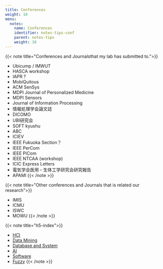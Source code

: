```yaml
---
title: Conferences
weight: 10
menu:
  notes:
    name: Conferences
    identifier: notes-tips-conf
    parent: notes-tips
    weight: 10
---
```

{{< note title="Conferences and Journalsthat my lab has submitted to.">}}
- Ubicump / IMWUT
- HASCA workshop
- IAPR ?
- MobiQuitous
- ACM SenSys
- MDPI Journal of Personalized Medicine
- MDPI Sensors
- Journal of Information Processing
- 情報処理学会論文誌
- DICOMO
- UBI研究会
- SOFT kyushu
- ABC
- ICIEV
- IEEE Fukuoka Section？
- IEEE PerCom
- IEEE PiCom
- IEEE NTCAA (workshop)
- ICIC Express Letters
- 電気学会医用・生体工学研究会研究報告
- APAMI
{{< /note >}}

{{< note title="Other conferences and Journals that is related our research">}}
- IMIS
- ICMU
- ISWC
- MOWU
{{< /note >}}

{{< note title="h5-index">}}
- [HCI](https://scholar.google.co.jp/citations?view_op=top_venues&hl=ja&vq=eng_humancomputerinteraction)
- [Data Mining](https://scholar.google.co.jp/citations?view_op=top_venues&hl=ja&vq=eng_datamininganalysis)
- [Database and System](https://scholar.google.co.jp/citations?view_op=top_venues&hl=ja&vq=eng_databasesinformationsystems)
- [AI](https://scholar.google.co.jp/citations?view_op=top_venues&hl=ja&vq=eng_artificialintelligence)
- [Software](https://scholar.google.co.jp/citations?view_op=top_venues&hl=ja&vq=eng_softwaresystems)
- [Fuzzy](https://scholar.google.co.jp/citations?view_op=top_venues&hl=ja&vq=eng_fuzzysystems)
{{< /note >}}

